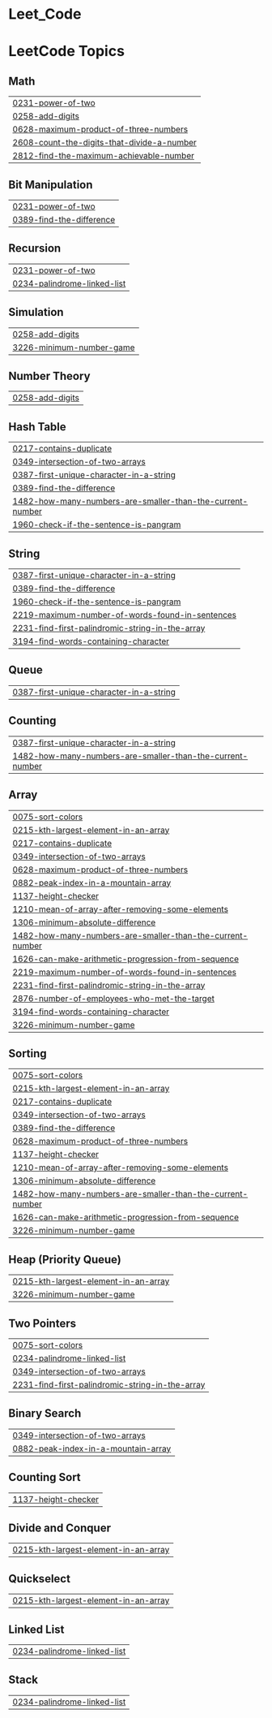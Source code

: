 # Leet_Code
<!---LeetCode Topics Start-->
# LeetCode Topics
## Math
|  |
| ------- |
| [0231-power-of-two](https://github.com/emon4075/Leet_Code/tree/master/0231-power-of-two) |
| [0258-add-digits](https://github.com/emon4075/Leet_Code/tree/master/0258-add-digits) |
| [0628-maximum-product-of-three-numbers](https://github.com/emon4075/Leet_Code/tree/master/0628-maximum-product-of-three-numbers) |
| [2608-count-the-digits-that-divide-a-number](https://github.com/emon4075/Leet_Code/tree/master/2608-count-the-digits-that-divide-a-number) |
| [2812-find-the-maximum-achievable-number](https://github.com/emon4075/Leet_Code/tree/master/2812-find-the-maximum-achievable-number) |
## Bit Manipulation
|  |
| ------- |
| [0231-power-of-two](https://github.com/emon4075/Leet_Code/tree/master/0231-power-of-two) |
| [0389-find-the-difference](https://github.com/emon4075/Leet_Code/tree/master/0389-find-the-difference) |
## Recursion
|  |
| ------- |
| [0231-power-of-two](https://github.com/emon4075/Leet_Code/tree/master/0231-power-of-two) |
| [0234-palindrome-linked-list](https://github.com/emon4075/Leet_Code/tree/master/0234-palindrome-linked-list) |
## Simulation
|  |
| ------- |
| [0258-add-digits](https://github.com/emon4075/Leet_Code/tree/master/0258-add-digits) |
| [3226-minimum-number-game](https://github.com/emon4075/Leet_Code/tree/master/3226-minimum-number-game) |
## Number Theory
|  |
| ------- |
| [0258-add-digits](https://github.com/emon4075/Leet_Code/tree/master/0258-add-digits) |
## Hash Table
|  |
| ------- |
| [0217-contains-duplicate](https://github.com/emon4075/Leet_Code/tree/master/0217-contains-duplicate) |
| [0349-intersection-of-two-arrays](https://github.com/emon4075/Leet_Code/tree/master/0349-intersection-of-two-arrays) |
| [0387-first-unique-character-in-a-string](https://github.com/emon4075/Leet_Code/tree/master/0387-first-unique-character-in-a-string) |
| [0389-find-the-difference](https://github.com/emon4075/Leet_Code/tree/master/0389-find-the-difference) |
| [1482-how-many-numbers-are-smaller-than-the-current-number](https://github.com/emon4075/Leet_Code/tree/master/1482-how-many-numbers-are-smaller-than-the-current-number) |
| [1960-check-if-the-sentence-is-pangram](https://github.com/emon4075/Leet_Code/tree/master/1960-check-if-the-sentence-is-pangram) |
## String
|  |
| ------- |
| [0387-first-unique-character-in-a-string](https://github.com/emon4075/Leet_Code/tree/master/0387-first-unique-character-in-a-string) |
| [0389-find-the-difference](https://github.com/emon4075/Leet_Code/tree/master/0389-find-the-difference) |
| [1960-check-if-the-sentence-is-pangram](https://github.com/emon4075/Leet_Code/tree/master/1960-check-if-the-sentence-is-pangram) |
| [2219-maximum-number-of-words-found-in-sentences](https://github.com/emon4075/Leet_Code/tree/master/2219-maximum-number-of-words-found-in-sentences) |
| [2231-find-first-palindromic-string-in-the-array](https://github.com/emon4075/Leet_Code/tree/master/2231-find-first-palindromic-string-in-the-array) |
| [3194-find-words-containing-character](https://github.com/emon4075/Leet_Code/tree/master/3194-find-words-containing-character) |
## Queue
|  |
| ------- |
| [0387-first-unique-character-in-a-string](https://github.com/emon4075/Leet_Code/tree/master/0387-first-unique-character-in-a-string) |
## Counting
|  |
| ------- |
| [0387-first-unique-character-in-a-string](https://github.com/emon4075/Leet_Code/tree/master/0387-first-unique-character-in-a-string) |
| [1482-how-many-numbers-are-smaller-than-the-current-number](https://github.com/emon4075/Leet_Code/tree/master/1482-how-many-numbers-are-smaller-than-the-current-number) |
## Array
|  |
| ------- |
| [0075-sort-colors](https://github.com/emon4075/Leet_Code/tree/master/0075-sort-colors) |
| [0215-kth-largest-element-in-an-array](https://github.com/emon4075/Leet_Code/tree/master/0215-kth-largest-element-in-an-array) |
| [0217-contains-duplicate](https://github.com/emon4075/Leet_Code/tree/master/0217-contains-duplicate) |
| [0349-intersection-of-two-arrays](https://github.com/emon4075/Leet_Code/tree/master/0349-intersection-of-two-arrays) |
| [0628-maximum-product-of-three-numbers](https://github.com/emon4075/Leet_Code/tree/master/0628-maximum-product-of-three-numbers) |
| [0882-peak-index-in-a-mountain-array](https://github.com/emon4075/Leet_Code/tree/master/0882-peak-index-in-a-mountain-array) |
| [1137-height-checker](https://github.com/emon4075/Leet_Code/tree/master/1137-height-checker) |
| [1210-mean-of-array-after-removing-some-elements](https://github.com/emon4075/Leet_Code/tree/master/1210-mean-of-array-after-removing-some-elements) |
| [1306-minimum-absolute-difference](https://github.com/emon4075/Leet_Code/tree/master/1306-minimum-absolute-difference) |
| [1482-how-many-numbers-are-smaller-than-the-current-number](https://github.com/emon4075/Leet_Code/tree/master/1482-how-many-numbers-are-smaller-than-the-current-number) |
| [1626-can-make-arithmetic-progression-from-sequence](https://github.com/emon4075/Leet_Code/tree/master/1626-can-make-arithmetic-progression-from-sequence) |
| [2219-maximum-number-of-words-found-in-sentences](https://github.com/emon4075/Leet_Code/tree/master/2219-maximum-number-of-words-found-in-sentences) |
| [2231-find-first-palindromic-string-in-the-array](https://github.com/emon4075/Leet_Code/tree/master/2231-find-first-palindromic-string-in-the-array) |
| [2876-number-of-employees-who-met-the-target](https://github.com/emon4075/Leet_Code/tree/master/2876-number-of-employees-who-met-the-target) |
| [3194-find-words-containing-character](https://github.com/emon4075/Leet_Code/tree/master/3194-find-words-containing-character) |
| [3226-minimum-number-game](https://github.com/emon4075/Leet_Code/tree/master/3226-minimum-number-game) |
## Sorting
|  |
| ------- |
| [0075-sort-colors](https://github.com/emon4075/Leet_Code/tree/master/0075-sort-colors) |
| [0215-kth-largest-element-in-an-array](https://github.com/emon4075/Leet_Code/tree/master/0215-kth-largest-element-in-an-array) |
| [0217-contains-duplicate](https://github.com/emon4075/Leet_Code/tree/master/0217-contains-duplicate) |
| [0349-intersection-of-two-arrays](https://github.com/emon4075/Leet_Code/tree/master/0349-intersection-of-two-arrays) |
| [0389-find-the-difference](https://github.com/emon4075/Leet_Code/tree/master/0389-find-the-difference) |
| [0628-maximum-product-of-three-numbers](https://github.com/emon4075/Leet_Code/tree/master/0628-maximum-product-of-three-numbers) |
| [1137-height-checker](https://github.com/emon4075/Leet_Code/tree/master/1137-height-checker) |
| [1210-mean-of-array-after-removing-some-elements](https://github.com/emon4075/Leet_Code/tree/master/1210-mean-of-array-after-removing-some-elements) |
| [1306-minimum-absolute-difference](https://github.com/emon4075/Leet_Code/tree/master/1306-minimum-absolute-difference) |
| [1482-how-many-numbers-are-smaller-than-the-current-number](https://github.com/emon4075/Leet_Code/tree/master/1482-how-many-numbers-are-smaller-than-the-current-number) |
| [1626-can-make-arithmetic-progression-from-sequence](https://github.com/emon4075/Leet_Code/tree/master/1626-can-make-arithmetic-progression-from-sequence) |
| [3226-minimum-number-game](https://github.com/emon4075/Leet_Code/tree/master/3226-minimum-number-game) |
## Heap (Priority Queue)
|  |
| ------- |
| [0215-kth-largest-element-in-an-array](https://github.com/emon4075/Leet_Code/tree/master/0215-kth-largest-element-in-an-array) |
| [3226-minimum-number-game](https://github.com/emon4075/Leet_Code/tree/master/3226-minimum-number-game) |
## Two Pointers
|  |
| ------- |
| [0075-sort-colors](https://github.com/emon4075/Leet_Code/tree/master/0075-sort-colors) |
| [0234-palindrome-linked-list](https://github.com/emon4075/Leet_Code/tree/master/0234-palindrome-linked-list) |
| [0349-intersection-of-two-arrays](https://github.com/emon4075/Leet_Code/tree/master/0349-intersection-of-two-arrays) |
| [2231-find-first-palindromic-string-in-the-array](https://github.com/emon4075/Leet_Code/tree/master/2231-find-first-palindromic-string-in-the-array) |
## Binary Search
|  |
| ------- |
| [0349-intersection-of-two-arrays](https://github.com/emon4075/Leet_Code/tree/master/0349-intersection-of-two-arrays) |
| [0882-peak-index-in-a-mountain-array](https://github.com/emon4075/Leet_Code/tree/master/0882-peak-index-in-a-mountain-array) |
## Counting Sort
|  |
| ------- |
| [1137-height-checker](https://github.com/emon4075/Leet_Code/tree/master/1137-height-checker) |
## Divide and Conquer
|  |
| ------- |
| [0215-kth-largest-element-in-an-array](https://github.com/emon4075/Leet_Code/tree/master/0215-kth-largest-element-in-an-array) |
## Quickselect
|  |
| ------- |
| [0215-kth-largest-element-in-an-array](https://github.com/emon4075/Leet_Code/tree/master/0215-kth-largest-element-in-an-array) |
## Linked List
|  |
| ------- |
| [0234-palindrome-linked-list](https://github.com/emon4075/Leet_Code/tree/master/0234-palindrome-linked-list) |
## Stack
|  |
| ------- |
| [0234-palindrome-linked-list](https://github.com/emon4075/Leet_Code/tree/master/0234-palindrome-linked-list) |
<!---LeetCode Topics End-->